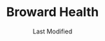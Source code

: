 ---
layout: location-page
date: Last Modified
description: "Local COVID-19 testing is available at Broward Health in Miami, Florida, USA."
permalink: "locations/florida/miami/broward-health/"
tags:
  - locations
  - florida
title: Broward Health
uniqueName: broward-health
state: Florida
stateAbbr: FL
hood: "Miami"
address: ""
city: "Miami"
zip: ""
zipsNearby: "" 
mapUrl: "http://maps.apple.com/?q=Broward+Health&address=,Miami,Florida,"
locationType: Drive-thru
phone: "954-320-5730"
website: "undefined"
onlineBooking: undefined
closed: undefined
closedUpdate: May 18th, 2020
notes: "By appointment only. Requires doctor's referral."
days: Contact for hours of operation.
ctaMessage: Call 954-320-5730
ctaUrl: "tel:954-320-5730"
---